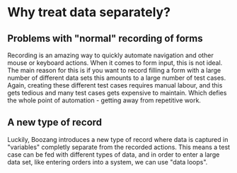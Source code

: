 Why treat data separately?
===========

Problems with "normal" recording of forms
-----------------------------------------
Recording is an amazing way to quickly automate navigation and other mouse or keyboard actions. When it comes to form input, this is not ideal. The main reason for this is if you want to record filling a form with a large number of different data sets this amounts to a large number of test cases. Again, creating these different test cases requires manual labour, and this gets tedious and many test cases gets expensive to maintain. Which defies the whole point of automation - getting away from repetitive work.

A new type of record
--------------------
Luckily, Boozang introduces a new type of record where data is captured in "variables" completly separate from the recorded actions. This means a test case can be fed with different types of data, and in order to enter a large data set, like entering orders into a system, we can use "data loops".

